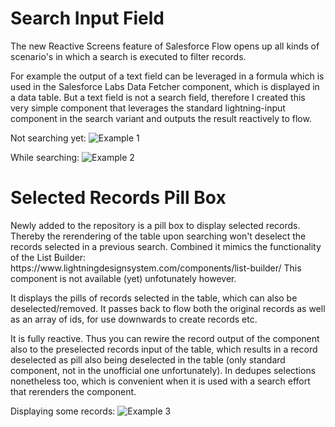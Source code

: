 # Search Input Field
<p>The new Reactive Screens feature of Salesforce Flow opens up all kinds of scenario's in which a search is executed to filter records.</p>
<p>For example the output of a text field can be leveraged in a formula which is used in the Salesforce Labs Data Fetcher component, which is displayed in a data table. 
But a text field is not a search field, therefore I created this very simple component that leverages the standard lightning-input component in the search variant and outputs the result reactively to flow. </p>

Not searching yet:
![Example 1](https://github.com/rutgergernandt/searchInputField/assets/48456874/95e971e6-00ca-4f00-8fae-df420324782a)

While searching:
![Example 2](https://github.com/rutgergernandt/searchInputField/assets/48456874/040451c7-4222-4b29-87a4-27a1dfec1b03)

# Selected Records Pill Box
<p>Newly added to the repository is a pill box to display selected records. Thereby the rerendering of the table upon searching won't deselect the records selected in a previous search. Combined it mimics the functionality of the List Builder: https://www.lightningdesignsystem.com/components/list-builder/ This component is not available (yet) unfotunately however.</p>

<p>It displays the pills of records selected in the table, which can also be deselected/removed. It passes back to flow both the original records as well as an array of ids, for use downwards to create records etc.</p>
<p>
It is fully reactive. Thus you can rewire the record output of the component also to the preselected records input of the table, which results in a record deselected as pill also being deselected in the table (only standard component, not in the unofficial one unfortunately). In dedupes selections nonetheless too, which is convenient when it is used with a search effort that rerenders the component. 
</p>

Displaying some records: 
![Example 3](https://github.com/rutgergernandt/searchAndSelect/assets/48456874/8bae5ff9-8107-4ffb-b4cc-acca88d34e58)


